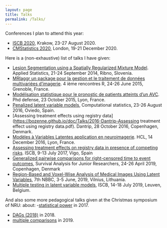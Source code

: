 ```yaml
---
layout: page
title: Talks
permalink: /Talks/
---
```


Conferences I plan to attend this year:
- [ISCB 2020](https://iscb2020.info/), Krakow, 23-27 August 2020.
- [CMStatistics 2020](http://www.cmstatistics.org/conferences.php), London, 19-21 December 2020.

Here is a (non-exhaustive) list of talks I have given:
- [Lesion Segmentation using a Spatially Regularized Mixture
  Model](https://bozenne.github.io/doc/Talks/2014-Applied_statistics-Lesion_Segmentation.pdf). Applied Statistics, 21-24 September 2014, Ribno, Slovenia.
- [MRIaggr un package pour la gestion et le traitement de données
multivariées d’imagerie](https://bozenne.github.io/doc/Talks/2015-R-MRIaggr.pdf). 4 ième rencontres R, 24-26 June 2015, Grenoble,
France.
- [Modélisation statistique pour le pronostic de patients
atteints d’un AVC](https://bozenne.github.io/doc/Talks/2015-Phd.pdf). Phd defense, 23 October 2015, Lyon, France.
- [Penalized latent variable models](https://bozenne.github.io/doc/Talks/2016-Compstat-pLVM.pdf), Computational statistics, 23-26
August 2016, Oviedo, Spain.
- [Assessing treatment effects using registry data](https://bozenne.github.io/doc/Talks/2016-Dantrip-Assessing treatment effect using registry
data.pdf). Dantrip, 28 October
  2016, Copenhagen, Denmark.
- [Modèles à Variables Latentes application en neuroimagerie](https://bozenne.github.io/doc/Talks/2016-HCL-LVMneuro.pdf). HCL,
  14 December 2016, Lyon, France.
- [Assessing treatment effects on registry data in presence of
competing risks](https://bozenne.github.io/doc/Talks/2017-ISCB-ate.pdf). ISCB, 9-13 July 2017, Vigo, Spain
- [Generalized pairwise comparisons for right-censored time to event
outcomes](https://bozenne.github.io/doc/Talks/2019-prezSAfJR-GPC.pdf), Survival Analysis for Junior Researchers, 24-26 April 2019,
Copenhagen, Denmark
- [Region-Based and Voxel-Wise Analysis of Medical Images Using Latent
  Variables](https://bozenne.github.io/doc/Talks/2019-NBBC-LVMneuro.pdf), 7th NBBC, 3-5 June, 2019, Vilnius, Lithuania.
- [Multiple testing in latent variable models](https://bozenne.github.io/doc/Talks/2019-ISCB-multcomp_LVM.pdf), ISCB, 14-18 July 2019,
  Leuven, Belgium.


And also some more pedagogical talks given at the Christmas symposium
of NRU: about: 
-[statistical
power](https://bozenne.github.io/doc/Talks/2017-XNRU-power.pdf) in 2017.
- [DAGs (2018)](https://bozenne.github.io/doc/Talks/2018-XNRU-DAGs.pdf) in 2018.
- [multiple
comparisons](https://bozenne.github.io/doc/Talks/2019-XNRU-multcomp.pdf) in 2019.


